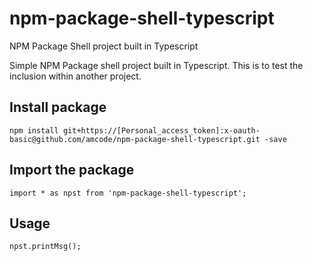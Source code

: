 # npm-package-shell-typescript
NPM Package Shell project built in Typescript

Simple NPM Package shell project built in Typescript. This is to test the inclusion within another project.

## Install package

`npm install git+https://[Personal_access_token]:x-oauth-basic@github.com/amcode/npm-package-shell-typescript.git -save`

## Import the package

`import * as npst from 'npm-package-shell-typescript';`


## Usage

`npst.printMsg();`
